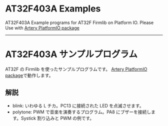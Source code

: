 # AT32F403A Examples

AT32F403A Example programs for AT32F Firmlib on Platform IO.
Please Use with [Artery PlatformIO package](https://github.com/ArteryTek/platform-arterytekat32)

---

# AT32F403A サンプルプログラム

AT32F の Firmlib を使ったサンプルプログラムです。
[Artery PlatformIO package](https://github.com/ArteryTek/platform-arterytekat32)で動作します。

## 解説

- blink: いわゆる L チカ。PC13 に接続された LED を点滅させます。
- polytone: PWM で音楽を演奏するプログラム。PA8 にブザーを接続します。Systick 割り込みと PWM の例です。


